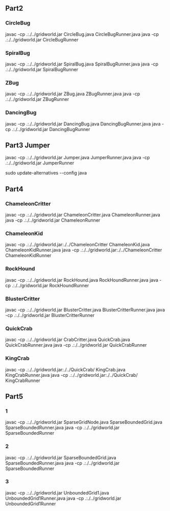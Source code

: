 ## Part2

### CircleBug

javac -cp .:./../gridworld.jar CircleBug.java CircleBugRunner.java
java -cp .:./../gridworld.jar CircleBugRunner

### SpiralBug

javac -cp .:./../gridworld.jar SpiralBug.java SpiralBugRunner.java
java -cp .:./../gridworld.jar SpiralBugRunner

### ZBug

javac -cp .:./../gridworld.jar ZBug.java ZBugRunner.java
java -cp .:./../gridworld.jar ZBugRunner

### DancingBug

javac -cp .:./../gridworld.jar DancingBug.java DancingBugRunner.java
java -cp .:./../gridworld.jar DancingBugRunner

## Part3 Jumper

javac -cp .:./../gridworld.jar Jumper.java JumperRunner.java
java -cp .:./../gridworld.jar JumperRunner

sudo update-alternatives --config java

## Part4

### ChameleonCritter

javac -cp .:./../gridworld.jar ChameleonCritter.java ChameleonRunner.java
java -cp .:./../gridworld.jar ChameleonRunner

### ChameleonKid

javac -cp .:./../gridworld.jar:./../ChameleonCritter ChameleonKid.java ChameleonKidRunner.java
java -cp .:./../gridworld.jar:./../ChameleonCritter ChameleonKidRunner

### RockHound

javac -cp .:./../gridworld.jar RockHound.java RockHoundRunner.java
java -cp .:./../gridworld.jar RockHoundRunner

### BlusterCritter

javac -cp .:./../gridworld.jar BlusterCritter.java BlusterCritterRunner.java
java -cp .:./../gridworld.jar BlusterCritterRunner

### QuickCrab

javac -cp .:./../gridworld.jar CrabCritter.java QuickCrab.java QuickCrabRunner.java
java -cp .:./../gridworld.jar QuickCrabRunner

### KingCrab

javac -cp .:./../gridworld.jar:./../QuickCrab/ KingCrab.java KingCrabRunner.java
java -cp .:./../gridworld.jar:./../QuickCrab/ KingCrabRunner

## Part5

### 1

javac -cp .:./../gridworld.jar SparseGridNode.java SparseBoundedGrid.java SparseBoundedRunner.java
java -cp .:./../gridworld.jar SparseBoundedRunner

### 2

javac -cp .:./../gridworld.jar SparseBoundedGrid.java SparseBoundedRunner.java
java -cp .:./../gridworld.jar SparseBoundedRunner

### 3

javac -cp .:./../gridworld.jar UnboundedGrid1.java UnboundedGrid1Runner.java
java -cp .:./../gridworld.jar UnboundedGrid1Runner